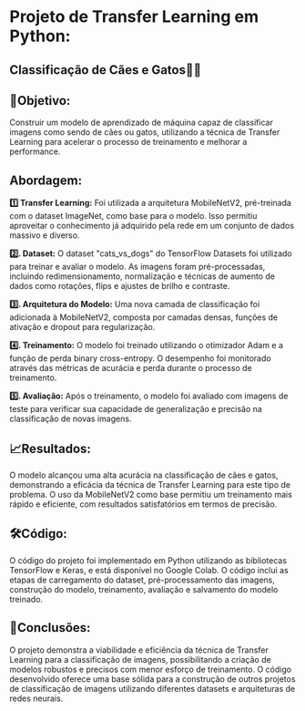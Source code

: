 # Projeto de Transfer Learning em Python: 
## Classificação de Cães e Gatos🐶😸
## 🎯Objetivo:
Construir um modelo de aprendizado de máquina capaz de classificar imagens como sendo de cães ou gatos, utilizando a técnica de Transfer Learning para acelerar o processo de treinamento e melhorar a performance.
## Abordagem:

**1️⃣ Transfer Learning:** Foi utilizada a arquitetura MobileNetV2, pré-treinada com o dataset ImageNet, como base para o modelo. Isso permitiu aproveitar o conhecimento já adquirido pela rede em um conjunto de dados massivo e diverso.

**2️⃣. Dataset:** O dataset "cats_vs_dogs" do TensorFlow Datasets foi utilizado para treinar e avaliar o modelo. As imagens foram pré-processadas, incluindo redimensionamento, normalização e técnicas de aumento de dados como rotações, flips e ajustes de brilho e contraste.

**3️⃣. Arquitetura do Modelo:** Uma nova camada de classificação foi adicionada à MobileNetV2, composta por camadas densas, funções de ativação e dropout para regularização.

**4️⃣. Treinamento:** O modelo foi treinado utilizando o otimizador Adam e a função de perda binary cross-entropy. O desempenho foi monitorado através das métricas de acurácia e perda durante o processo de treinamento.

**5️⃣. Avaliação:** Após o treinamento, o modelo foi avaliado com imagens de teste para verificar sua capacidade de generalização e precisão na classificação de novas imagens.

## 📈Resultados:

O modelo alcançou uma alta acurácia na classificação de cães e gatos, demonstrando a eficácia da técnica de Transfer Learning para este tipo de problema. O uso da MobileNetV2 como base permitiu um treinamento mais rápido e eficiente, com resultados satisfatórios em termos de precisão.

## 🛠Código:

O código do projeto foi implementado em Python utilizando as bibliotecas TensorFlow e Keras, e está disponível no Google Colab. O código inclui as etapas de carregamento do dataset, pré-processamento das imagens, construção do modelo, treinamento, avaliação e salvamento do modelo treinado.

## 🔎Conclusões:

O projeto demonstra a viabilidade e eficiência da técnica de Transfer Learning para a classificação de imagens, possibilitando a criação de modelos robustos e precisos com menor esforço de treinamento. O código desenvolvido oferece uma base sólida para a construção de outros projetos de classificação de imagens utilizando diferentes datasets e arquiteturas de redes neurais.
